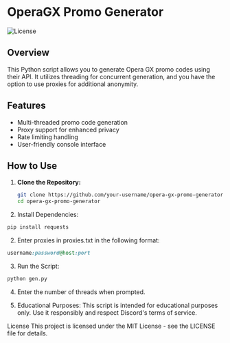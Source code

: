 # OperaGX Promo Generator

![License](https://img.shields.io/badge/license-MIT-blue)

## Overview

This Python script allows you to generate Opera GX promo codes using their API. It utilizes threading for concurrent generation, and you have the option to use proxies for additional anonymity.

## Features

- Multi-threaded promo code generation
- Proxy support for enhanced privacy
- Rate limiting handling
- User-friendly console interface

## How to Use

1. **Clone the Repository:**
   ```bash
   git clone https://github.com/your-username/opera-gx-promo-generator.git
   cd opera-gx-promo-generator
   ```

1. Install Dependencies:

```bash
pip install requests
```

2. Enter proxies in proxies.txt in the following format:
```ruby
username:password@host:port
```

3. Run the Script:
```bash
python gen.py
```
4. Enter the number of threads when prompted.

5. Educational Purposes:
This script is intended for educational purposes only. Use it responsibly and respect Discord's terms of service.

License
This project is licensed under the MIT License - see the LICENSE file for details.
